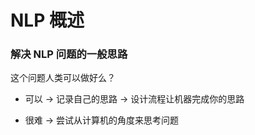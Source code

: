 # NLP 概述
### 解决 NLP 问题的一般思路

这个问题人类可以做好么？

  - 可以 -> 记录自己的思路 -> 设计流程让机器完成你的思路
  
  - 很难 -> 尝试从计算机的角度来思考问题
